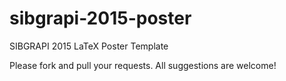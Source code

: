 # sibgrapi-2015-poster
SIBGRAPI 2015 LaTeX Poster Template

Please fork and pull your requests. All suggestions are welcome!
